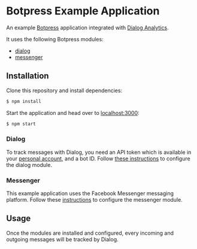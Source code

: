 # Botpress Example Application

An example [Botpress](https://github.com/botpress/botpress) application integrated with [Dialog Analytics](https://dialoganalytics.com/).

It uses the following Botpress modules:
- [dialog](https://github.com/dialoganalytics/botpress-dialog)
- [messenger](https://github.com/botpress/botpress-messenger)

## Installation

Clone this repository and install dependencies:

```bash
$ npm install
```

Start the application and head over to [localhost:3000](http://localhost:3000):

```bash
$ npm start
```

### Dialog

To track messages with Dialog, you need an API token which is available in your [personal account](https://app.dialoganalytics.com/users/edit), and a bot ID. Follow [these instructions](https://github.com/dialoganalytics/botpress-dialog#get-started) to configure the dialog module.

### Messenger

This example application uses the Facebook Messenger messaging platform. Follow these [instructions](https://github.com/botpress/botpress-messenger#get-started) to configure the messenger module.


## Usage

Once the modules are installed and configured, every incoming and outgoing messages will be tracked by Dialog.
